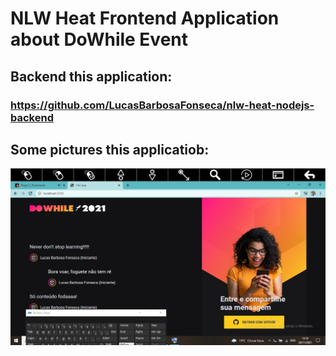 # NLW Heat Frontend Application about DoWhile Event

## Backend this application:
### https://github.com/LucasBarbosaFonseca/nlw-heat-nodejs-backend

## Some pictures this applicatiob:

![alt text](https://github.com/LucasBarbosaFonseca/nlw-heat-reactjs-frontend/blob/master/picturesLayout/WhatsApp%20Image%202021-11-20%20at%2015.10.50.jpeg)
